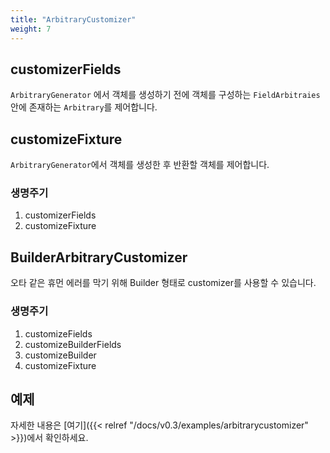 ```yaml
---
title: "ArbitraryCustomizer"
weight: 7
---
```


## customizerFields

`ArbitraryGenerator` 에서 객체를 생성하기 전에 객체를 구성하는 `FieldArbitraies` 안에 존재하는 `Arbitrary`를 제어합니다. 

## customizeFixture

`ArbitraryGenerator`에서 객체를 생성한 후 반환할 객체를 제어합니다.

### 생명주기

1. customizerFields
2. customizeFixture

## BuilderArbitraryCustomizer

오타 같은 휴먼 에러를 막기 위해 Builder 형태로 customizer를 사용할 수 있습니다.

### 생명주기

1. customizeFields
2. customizeBuilderFields
3. customizeBuilder
4. customizeFixture

## 예제

자세한 내용은 [여기]({{< relref "/docs/v0.3/examples/arbitrarycustomizer" >}})에서 확인하세요.
